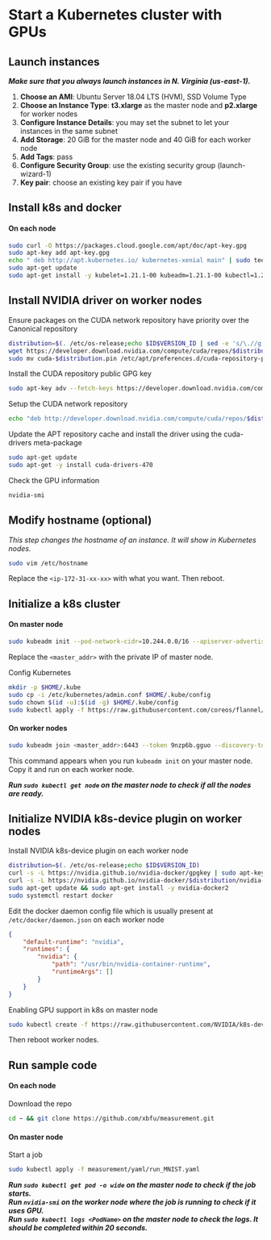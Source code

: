 # Start a Kubernetes cluster with GPUs

## Launch instances
***Make sure that you always launch instances in N. Virginia (us-east-1).***

1. **Choose an AMI**: Ubuntu Server 18.04 LTS (HVM), SSD Volume Type
2. **Choose an Instance Type**: **t3.xlarge** as the master node and **p2.xlarge** for worker nodes
3. **Configure Instance Details**: you may set the subnet to let your instances in the same subnet
4. **Add Storage**: 20 GiB for the master node and 40 GiB for each worker node
5. **Add Tags**: pass
6. **Configure Security Group**: use the existing security group (launch-wizard-1)
7. **Key pair**: choose an existing key pair if you have

## Install k8s and docker
#### On each node
```bash
sudo curl -O https://packages.cloud.google.com/apt/doc/apt-key.gpg
sudo apt-key add apt-key.gpg
echo " deb http://apt.kubernetes.io/ kubernetes-xenial main" | sudo tee -a /etc/apt/sources.list
sudo apt-get update
sudo apt-get install -y kubelet=1.21.1-00 kubeadm=1.21.1-00 kubectl=1.21.1-00 docker.io
```

## Install NVIDIA driver on worker nodes
Ensure packages on the CUDA network repository have priority over the Canonical repository
``` bash
distribution=$(. /etc/os-release;echo $ID$VERSION_ID | sed -e 's/\.//g')
wget https://developer.download.nvidia.com/compute/cuda/repos/$distribution/x86_64/cuda-$distribution.pin
sudo mv cuda-$distribution.pin /etc/apt/preferences.d/cuda-repository-pin-600
```

Install the CUDA repository public GPG key
``` bash
sudo apt-key adv --fetch-keys https://developer.download.nvidia.com/compute/cuda/repos/$distribution/x86_64/7fa2af80.pub
```
Setup the CUDA network repository
``` bash
echo "deb http://developer.download.nvidia.com/compute/cuda/repos/$distribution/x86_64 /" | sudo tee /etc/apt/sources.list.d/cuda.list
```
Update the APT repository cache and install the driver using the cuda-drivers meta-package
``` bash
sudo apt-get update
sudo apt-get -y install cuda-drivers-470
```
Check the GPU information
``` bash
nvidia-smi
```

## Modify hostname (optional)
*This step changes the hostname of an instance. It will show in Kubernetes nodes.*
```bash
sudo vim /etc/hostname
```
Replace the `<ip-172-31-xx-xx>` with what you want. Then reboot.

## Initialize a k8s cluster
#### On master node
```bash
sudo kubeadm init --pod-network-cidr=10.244.0.0/16 --apiserver-advertise-address=<master_addr>
```
Replace the `<master_addr>` with the private IP of master node.

Config Kubernetes
```bash
mkdir -p $HOME/.kube
sudo cp -i /etc/kubernetes/admin.conf $HOME/.kube/config
sudo chown $(id -u):$(id -g) $HOME/.kube/config
sudo kubectl apply -f https://raw.githubusercontent.com/coreos/flannel/master/Documentation/kube-flannel.yml
```
#### On  worker nodes
```bash
sudo kubeadm join <master_addr>:6443 --token 9nzp6b.gguo --discovery-token-ca-cert-hash sha256:1b9a48db383b
``` 
This command appears when you run `kubeadm init` on your master node. Copy it and run on each worker node.

***Run `sudo kubectl get node` on the master node to check if all the nodes are ready.***

## Initialize NVIDIA k8s-device plugin on worker nodes
Install NVIDIA k8s-device plugin on each worker node
```bash
distribution=$(. /etc/os-release;echo $ID$VERSION_ID)
curl -s -L https://nvidia.github.io/nvidia-docker/gpgkey | sudo apt-key add -
curl -s -L https://nvidia.github.io/nvidia-docker/$distribution/nvidia-docker.list | sudo tee /etc/apt/sources.list.d/nvidia-docker.list
sudo apt-get update && sudo apt-get install -y nvidia-docker2
sudo systemctl restart docker
```
Edit the docker daemon config file which is usually present at `/etc/docker/daemon.json` on each worker node
```json
{
    "default-runtime": "nvidia",
    "runtimes": {
        "nvidia": {
            "path": "/usr/bin/nvidia-container-runtime",
            "runtimeArgs": []
        }
    }
}
```
Enabling GPU support in k8s on master node
``` bash
sudo kubectl create -f https://raw.githubusercontent.com/NVIDIA/k8s-device-plugin/v0.6.0/nvidia-device-plugin.yml
```
Then reboot worker nodes.

## Run sample code
#### On each node
Download the repo
```bash
cd ~ && git clone https://github.com/xbfu/measurement.git
```
#### On master node
Start a job
```bash
sudo kubectl apply -f measurement/yaml/run_MNIST.yaml
```
***Run `sudo kubectl get pod -o wide` on the master node to check if the job starts.***  
***Run `nvidia-smi` on the worker node where the job is running to check if it uses GPU.***  
***Run `sudo kubectl logs <PodName>` on the master node to check the logs. It should be completed within 20 seconds.***  
